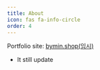 ```yaml
---
title: About
icon: fas fa-info-circle
order: 4
---
```



Portfolio site: [bymin.shop(임시)](http://bymin.shop/)
 - It still update